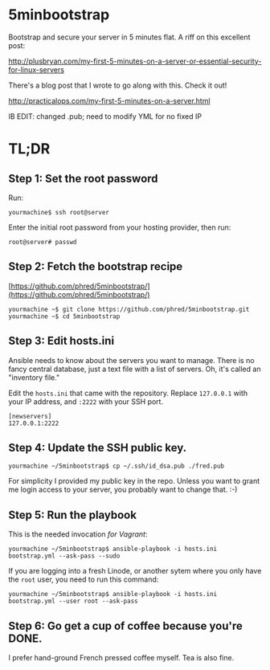5minbootstrap
=============

Bootstrap and secure your server in 5 minutes flat.  A riff on this excellent post:

http://plusbryan.com/my-first-5-minutes-on-a-server-or-essential-security-for-linux-servers


There's a blog post that I wrote to go along with this.  Check it out!

http://practicalops.com/my-first-5-minutes-on-a-server.html

IB EDIT: changed .pub; need to modify YML for no fixed IP

TL;DR
=====

## Step 1: Set the root password

Run:

    yourmachine$ ssh root@server

Enter the initial root password from your hosting provider, then run:

	root@server# passwd


## Step 2: Fetch the bootstrap recipe

[https://github.com/phred/5minbootstrap/](https://github.com/phred/5minbootstrap/)

    yourmachine ~$ git clone https://github.com/phred/5minbootstrap.git
	yourmachine ~$ cd 5minbootstrap


## Step 3: Edit hosts.ini

Ansible needs to know about the servers you want to manage.  There is
no fancy central database, just a text file with a list of
servers.  Oh, it's called an "inventory file."

Edit the `hosts.ini` that came with the repository.  Replace
`127.0.0.1` with your IP address, and `:2222` with your SSH port.

    [newservers]
	127.0.0.1:2222
	

## Step 4: Update the SSH public key.

    yourmachine ~/5minbootstrap$ cp ~/.ssh/id_dsa.pub ./fred.pub

For simplicity I provided my public key in the repo.  Unless you want
to grant me login access to your server, you probably want to change
that. :-)


## Step 5: Run the playbook

This is the needed invocation *for Vagrant*:

    yourmachine ~/5minbootstrap$ ansible-playbook -i hosts.ini bootstrap.yml --ask-pass --sudo
	
If you are logging into a fresh Linode, or another sytem where you only have the `root` user, you need to run this command:

    yourmachine ~/5minbootstrap$ ansible-playbook -i hosts.ini bootstrap.yml --user root --ask-pass
	
## Step 6: Go get a cup of coffee because you're DONE.

I prefer hand-ground French pressed coffee myself.  Tea is also fine.

